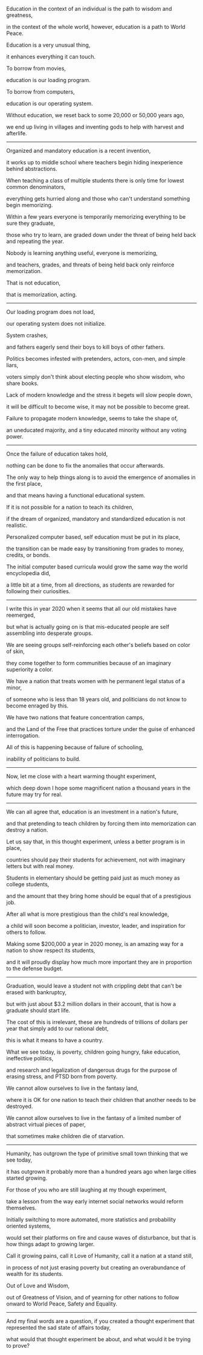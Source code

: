 Education in the context of an individual is the path to wisdom and greatness,

in the context of the whole world, however, education is a path to World Peace.

Education is a very unusual thing,

it enhances everything it can touch.

To borrow from movies,

education is our loading program.

To borrow from computers,

education is our operating system.

Without education, we reset back to some 20,000 or 50,000 years ago,

we end up living in villages and inventing gods to help with harvest and afterlife.

---

Organized and mandatory education is a recent invention,

it works up to middle school where teachers begin hiding inexperience behind abstractions.

When teaching a class of multiple students there is only time for lowest common denominators,

everything gets hurried along and those who can't understand something begin memorizing.

Within a few years everyone is temporarily memorizing everything to be sure they graduate,

those who try to learn, are graded down under the threat of being held back and repeating the year.

Nobody is learning anything useful, everyone is memorizing,

and teachers, grades, and threats of being held back only reinforce memorization.

That is not education,

that is memorization, acting.

---

Our loading program does not load,

our operating system does not initialize.

System crashes,

and fathers eagerly send their boys to kill boys of other fathers.

Politics becomes infested with pretenders, actors, con-men, and simple liars,

voters simply don't think about electing people who show wisdom, who share books.

Lack of modern knowledge and the stress it begets will slow people down,

it will be difficult to become wise, it may not be possible to become great.

Failure to propagate modern knowledge, seems to take the shape of,

an uneducated majority, and a tiny educated minority without any voting power.

---

Once the failure of education takes hold,

nothing can be done to fix the anomalies that occur afterwards.

The only way to help things along is to avoid the emergence of anomalies in the first place,

and that means having a functional educational system.

If it is not possible for a nation to teach its children,

if the dream of organized, mandatory and standardized education is not realistic.

Personalized computer based, self education must be put in its place,

the transition can be made easy by transitioning from grades to money, credits, or bonds.

The initial computer based curricula would grow the same way the world encyclopedia did,

a little bit at a time, from all directions, as students are rewarded for following their curiosities.

---

I write this in year 2020 when it seems that all our old mistakes have reemerged,

but what is actually going on is that mis-educated people are self assembling into desperate groups.

We are seeing groups self-reinforcing each other's beliefs based on color of skin,

they come together to form communities because of an imaginary superiority a color.

We have a nation that treats women with he permanent legal status of a minor,

of someone who is less than 18 years old, and politicians do not know to become enraged by this.

We have two nations that feature concentration camps,

and the Land of the Free that practices torture under the guise of enhanced interrogation.

All of this is happening because of failure of schooling,

inability of politicians to build.

---

Now, let me close with a heart warming thought experiment,

which deep down I hope some magnificent nation a thousand years in the future may try for real.

---

We can all agree that, education is an investment in a nation's future,

and that pretending to teach children by forcing them into memorization can destroy a nation.

Let us say that, in this thought experiment, unless a better program is in place,

countries should pay their students for achievement, not with imaginary letters but with real money.

Students in elementary should be getting paid just as much money as college students,

and the amount that they bring home should be equal that of a prestigious job.

After all what is more prestigious than the child's real knowledge,

a child will soon become a politician, investor, leader, and inspiration for others to follow.

Making some $200,000 a year in 2020 money, is an amazing way for a nation to show respect its students,

and it will proudly display how much more important they are in proportion to the defense budget.

---

Graduation, would leave a student not with crippling debt that can't be erased with bankruptcy,

but with just about $3.2 million dollars in their account, that is how a graduate should start life.

The cost of this is irrelevant, these are hundreds of trillions of dollars per year that simply add to our national debt,

this is what it means to have a country.

What we see today, is poverty, children going hungry, fake education, ineffective politics,

and research and legalization of dangerous drugs for the purpose of erasing stress, and PTSD born from poverty.

We cannot allow ourselves to live in the fantasy land,

where it is OK for one nation to teach their children that another needs to be destroyed.

We cannot allow ourselves to live in the fantasy of a limited number of abstract virtual pieces of paper,

that sometimes make children die of starvation.

---

Humanity, has outgrown the type of primitive small town thinking that we see today,

it has outgrown it probably more than a hundred years ago when large cities started growing.

For those of you who are still laughing at my though experiment,

take a lesson from the way early internet social networks would reform themselves.

Initially switching to more automated, more statistics and probability oriented systems,

would set their platforms on fire and cause waves of disturbance, but that is how things adapt to growing larger.

Call it growing pains, call it Love of Humanity, call it a nation at a stand still,

in process of not just erasing poverty but creating an overabundance of wealth for its students.

Out of Love and Wisdom,

out of Greatness of Vision, and of yearning for other nations to follow onward to World Peace, Safety and Equality.

---

And my final words are a question, if you created a thought experiment that represented the sad state of affairs today,

what would that thought experiment be about, and what would it be trying to prove?
